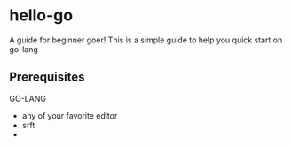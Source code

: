 # hello-go

A guide for beginner goer!
This is a simple guide to help you quick start on go-lang

## Prerequisites
GO-LANG

* any of your favorite editor 
* srft
* 

